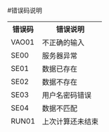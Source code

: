 #错误码说明

<table data-tablesaw-sortable>
    <thead>
        <tr>
            <th data-tablesaw-sortable-col data-tablesaw-sortable-default-col>错误码</th>
            <th data-tablesaw-sortable-col>错误说明</th>
        </tr>
	<tr>
            <td>VAO01</th>
            <td>不正确的输入</th>
        </tr>
        <tr>
            <td>SE00</th>
            <td>服务器异常</th>
	</tr>
	<tr>
            <td>SE01</th>
            <td>数据已存在</th>
        </tr>
	<tr>
            <td>SE02</th>
            <td>数据不存在</th>
        </tr>
	<tr>
            <td>SE03</th>
            <td>用户名密码错误</th>
        </tr>
	<tr>
            <td>SE04</th>
            <td>数据不匹配</th>
        </tr>
	<tr>
            <td>RUN01</th>
            <td>上次计算还未结束</th>
	</tr>
    </thead>
<table>


